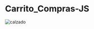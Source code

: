 # Carrito_Compras-JS

![calzado](https://user-images.githubusercontent.com/84733911/161121163-a7ff1abd-cd75-4638-8745-1c0217dd446b.png)
